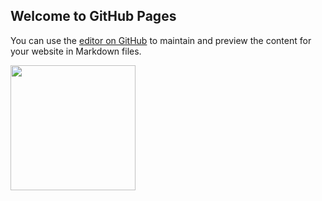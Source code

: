 ## Welcome to GitHub Pages

You can use the [editor on GitHub](https://github.com/TristanCopley/photoboard/edit/gh-pages/README.md) to maintain and preview the content for your website in Markdown files.

<img src=(https://user-images.githubusercontent.com/89225478/158897230-3f4b73b7-db95-446e-a898-02d76920dd4a.png) width="200" height="200">
